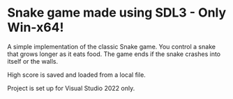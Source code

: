 # Snake game made using SDL3 - Only Win-x64!
A simple implementation of the classic Snake game.
You control a snake that grows longer as it eats food. The game ends if the snake crashes into itself or the walls.

High score is saved and loaded from a local file.

Project is set up for Visual Studio 2022 only.

